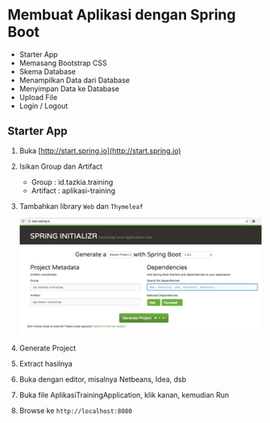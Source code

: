 # Membuat Aplikasi dengan Spring Boot #

* Starter App
* Memasang Bootstrap CSS
* Skema Database
* Menampilkan Data dari Database
* Menyimpan Data ke Database
* Upload File
* Login / Logout

## Starter App ##

1. Buka [http://start.spring.io](http://start.spring.io)

2. Isikan Group dan Artifact

	* Group : id.tazkia.training
	* Artifact : aplikasi-training

3. Tambahkan library `Web` dan `Thymeleaf`

	![Starter Spring](img/starter-spring.png)

4. Generate Project

5. Extract hasilnya

6. Buka dengan editor, misalnya Netbeans, Idea, dsb

7. Buka file AplikasiTrainingApplication, klik kanan, kemudian Run

8. Browse ke `http://localhost:8080`
